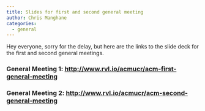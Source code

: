 ```yaml
---
title: Slides for first and second general meeting
author: Chris Manghane
categories:
  - general
---
```


Hey everyone, sorry for the delay, but here are the links to the slide deck for the first and second general meetings.

### General Meeting 1: <http://www.rvl.io/acmucr/acm-first-general-meeting>

### General Meeting 2: <http://www.rvl.io/acmucr/acm-second-general-meeting>

